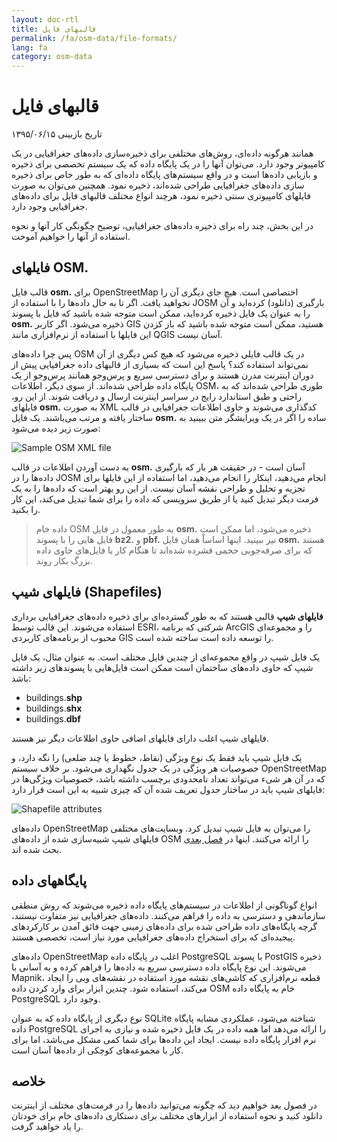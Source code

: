 ```yaml
---
layout: doc-rtl
title: قالبهای فایل
permalink: /fa/osm-data/file-formats/
lang: fa
category: osm-data
---
```


قالبهای فایل
=============

تاریخ بازبینی ۱۳۹۵/۰۶/۱۵

همانند هرگونه داده‌ای، روش‌های مختلفی برای ذخیره‌سازی داده‌های جغرافیایی در یک کامپیوتر وجود دارد. می‌توان آنها را در یک پایگاه داده که یک سیستم تخصصی برای ذخیره و بازیابی داده‌ها است و در واقع سیستم‌های پایگاه داده‌ای که به طور خاص برای ذخیره سازی داده‌های جغرافیایی طراحی شده‌اند، ذخیره نمود. همچنین می‌توان به صورت فایلهای کامپیوتری سنتی ذخیره نمود، هرچند انواع مختلف قالبهای فایل برای داده‌های جغرافیایی وجود دارد.  

در این بخش، چند راه برای ذخیره داده‌های جغرافیایی، توضیح چگونگی کار آنها و نحوه استفاده از آنها را خواهیم آموخت.  

فایلهای OSM.
-----------

قالب فایل **osm.** برای OpenStreetMap اختصاصی است. هیچ جای دیگری آن را نخواهید یافت. اگر تا به حال داده‌ها را با استفاده از JOSM بارگیری (دانلود) کرده‌اید و آن را به عنوان یک فایل ذخیره کرده‌اید، ممکن است متوجه شده باشید که فایل با پسوند **osm.** ذخیره می‌شود. اگر کاربر GIS هستید، ممکن است متوجه شده باشید که باز کزدن این فایلها با استفاده از نرم‌افزاری مانند QGIS آسان نیست.  

پس چرا داده‌های OSM در یک قالب فایلی ذخیره می‌شود که هیچ کس دیگری از آن نمی‌تواند استفاده کند؟ پاسخ این است که بسیاری از ‌قالبهای داده جغرافیایی پیش از دوران اینترنت مدرن هستند و برای دسترسی سریع و پرس‌وجو همانند پرس‌وجو از یک پایگاه داده طراحی شده‌اند. از سوی دیگر، اطلاعات OSM،  طوری طراحی شده‌اند که به راحتی و طبق استاندارد رایج در سراسر اینترنت ارسال و دریافت شوند. از این رو، فایلهای **osm.** به صورت XML کدگذاری می‌شوند و حاوی اطلاعات جغرافیایی در قالب ساختار یافته و مرتب می‌باشند. یک فایل **osm.** ساده را اگر در یک ویرایشگر متن ببینید به صورت زیر دیده می‌شود:  

![Sample OSM XML file][]

به دست آوردن اطلاعات در قالب **osm.** آسان است - در حقیقت هر بار که بارگیری داده‌ها را در JOSM انجام می‌دهید، اینکار را انجام می‌دهید، اما استفاده از این فایلها برای تجزیه و تحلیل و طراحی نقشه آسان نیست. از این رو بهتر است که داده‌ها را به یک فرمت دیگر تبدیل کنید یا از طریق سرویسی که داده را برای شما تبدیل می‌کند، این کار را بکنید.  

> داده خام OSM به طور معمول در فایل **osm.** ذخیره می‌شود، اما ممکن است فایل هایی را با پسوند **bz2.** و **pbf.** نیز ببینید. اینها اساساْ همان فایل **osm.** هستند که برای صرفه‌جویی حجمی فشرده شده‌اند تا هنگام کار با فایل‌های حاوی داده بزرگ بکار روند.  

فایلهای شیپ (Shapefiles)
----------

**فایلهای شیپ** قالبی هستند که به طور گسترده‌ای برای ذخیره داده‌های جغرافیایی برداری استفاده می‌شوند. این قالب توسط ESRI، شرکتی که برنامه ArcGIS را و مجموعه‌ای محبوب از برنامه‌های کاربردی GIS را توسعه داده است ساخته شده است.  

یک فایل شیپ در واقع مجموعه‌ای از چندین فایل مختلف است. به عنوان مثال، یک فایل شیپ که حاوی داده‌های ساختمان است ممکن است فایل‌هایی با پسوندهای زیر داشته باشد:  

-	buildings.**shp**
-	buildings.**shx**
-	buildings.**dbf**

فایلهای شیپ اغلب دارای فایلهای اضافی حاوی اطلاعات دیگر نیز هستند.  

یک فایل شیپ باید فقط یک نوع ویژگی (نقاط، خطوط یا چند ضلعی) را نگه دارد، و خصوصیات هر ویژگی در یک جدول نگهداری می‌شود. بر خلاف سیستم OpenStreetMap که در آن هر شیء می‌تواند تعداد نامحدودی برچسب داشته باشد، خصوصیات ویژگی‌ها در فایلهای شیپ باید در ساختار جدول تعریف شده آن که چیزی شبیه به این است قرار دارد:  

![Shapefile attributes][]

داده‌های OpenStreetMap را می‌توان به فایل شیپ تبدیل کرد. وبسایت‌های مختلفی فایلهای شیپ شبیه‌سازی شده از داده‌های OSM را ارائه می‌کنند. اینها در [فصل بعدی](/fa/osm-data/getting-data) بحث شده اند.  

پایگاههای داده
---------

انواع گوناگونی از اطلاعات در سیستم‌های پایگاه داده ذخیره می‌شوند که روش منطقی سازماندهی و دسترسی به داده را فراهم می‌کنند. داده‌های جغرافیایی نیز متفاوت نیستند، گرچه پایگاه‌های داده طراحی شده برای داده‌های زمینی جهت فائق آمدن بر کارکردهای پیجیده‌ای که برای استخراج داده‌های جغرافیایی مورد نیاز است، تخصصی هستند.  

داده‌های OpenStreetMap اغلب در پایگاه داده PostgreSQL با پسوند PostGIS ذخیره می‌شوند. این نوع پایگاه داده دسترسی سریع به داده‌ها را فراهم کرده و به آسانی با Mapnik، قطعه نرم‌افزاری که کاشی‌های نقشه مورد استفاده در نقشه‌های وبی را ایجاد می‌کند، استفاده شود. چندین ابزار برای وارد کردن داده OSM خام به پایگاه داده PostgreSQL وجود دارد.  

نوع دیگری از پایگاه داده که به عنوان SQLite شناخته می‌شود، عملکردی مشابه پایگاه داده PostgreSQL را ارائه می‌دهد اما همه داده در یک فایل ذخیره شده و نیازی به اجرای نرم افزار پایگاه داده نیست. ایجاد این داده‌ها برای شما کمی مشکل می‌باشد، اما برای کار با مجموعه‌های کوچکی از داده‌ها آسان است.  

خلاصه
-------

در فصول بعد خواهیم دید که چگونه می‌توانید داده‌ها را در فرمت‌های مختلف از اینترنت دانلود کنید و نحوه استفاده از ابزارهای مختلف برای دستکاری داده‌های خام برای خودتان را یاد خواهید گرفت.  


[Sample OSM XML file]: /images/osm-data/example_osm.png
[Shapefile attributes]: /images/osm-data/shapefile_attributes.png